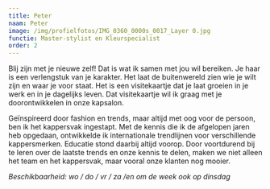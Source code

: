 ```yaml
---
title: Peter
naam: Peter
image: /img/profielfotos/IMG_0360_0000s_0017_Layer 0.jpg
functie: Master-stylist en Kleurspecialist
order: 2
---
```



Blij zijn met je nieuwe zelf! Dat is wat ik samen met jou wil bereiken. Je haar is een verlengstuk van je karakter. Het laat de buitenwereld zien wie je wilt zijn en waar je voor staat. Het is een visitekaartje dat je laat groeien in je werk en in je dagelijks leven. Dat visitekaartje wil ik graag met je doorontwikkelen in onze kapsalon.

Geïnspireerd door fashion en trends, maar altijd met oog voor de persoon, ben ik het kappersvak ingestapt. Met de kennis die ik de afgelopen jaren heb opgedaan, ontwikkelde ik internationale trendlijnen voor verschillende kappersmerken. Educatie stond daarbij altijd voorop. Door voortdurend bij te leren over de laatste trends en onze kennis te delen, maken we niet alleen het team en het kappersvak, maar vooral onze klanten nog mooier.<!--StartFragment-->

*Beschikbaarheid: wo / do / vr / za /en om de week ook op dinsdag*<!--EndFragment-->